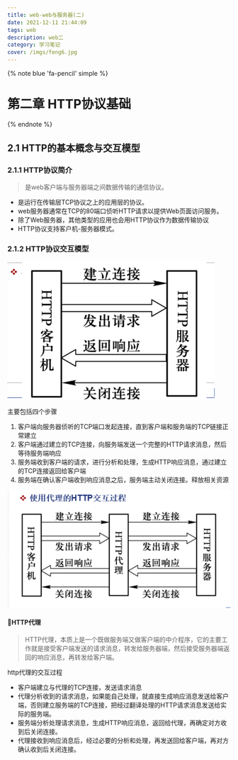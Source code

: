 ```yaml
---
title: web-web与服务器(二)
date: 2021-12-11 21:44:09
tags: web
description: web二
category: 学习笔记
cover: /imgs/feng6.jpg
---
```


{% note blue 'fa-pencil' simple %}

# 第二章 HTTP协议基础

{% endnote %}

## 2.1 HTTP的基本概念与交互模型

### 2.1.1 HTTP协议简介

> 是web客户端与服务器端之间数据传输的通信协议。

* 是运行在传输层TCP协议之上的应用层的协议。
* web服务器通常在TCP的80端口侦听HTTP请求以提供Web页面访问服务。
* 除了Web服务器，其他类型的应用也会用HTTP协议作为数据传输协议
* HTTP协议支持客户机-服务器模式。

### 2.1.2 HTTP协议交互模型

![image-20211211215120811](web-web与服务器(二)/image-20211211215120811.png)

主要包括四个步骤

1. 客户端向服务器侦听的TCP端口发起连接，直到客户端和服务端的TCP链接正常建立
2. 客户端通过建立的TCP连接，向服务端发送一个完整的HTTP请求消息，然后等待服务端响应
3. 服务端收到客户端的请求，进行分析和处理，生成HTTP响应消息，通过建立的TCP连接返回给客户端
4. 服务端在确认客户端收到响应消息之后，服务端主动关闭连接。释放相关资源

![image-20211211215553104](web-web与服务器(二)/image-20211211215553104.png)

#### 🎠HTTP代理

> HTTP代理，本质上是一个既做服务端又做客户端的中介程序，它的主要工作就是接受客户端发送的请求消息，转发给服务器端，然后接受服务器端返回的响应消息，再转发给客户端。

http代理的交互过程

* 客户端建立与代理的TCP连接，发送请求消息
* 代理分析收到的请求消息，如果能自己处理，就直接生成响应消息发送给客户端，否则建立服务端的TCP连接，把经过翻译处理的HTTP请求消息发送给实际的服务端。
* 服务端分析处理请求消息，生成HTTP响应消息，返回给代理，再确定对方收到后关闭连接。
* 代理接收到响应消息后，经过必要的分析和处理，再发送回给客户端，再对方确认收到后关闭连接。

